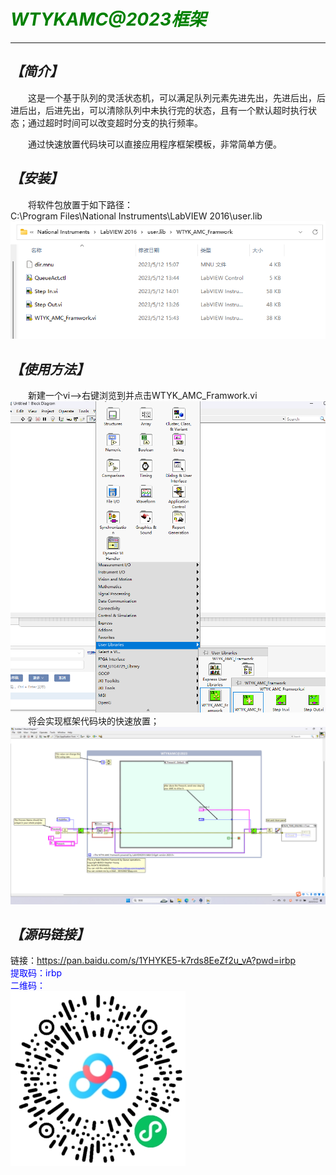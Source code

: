 # <font color=green>***WTYKAMC@2023框架***</font><br>
------
## *【简介】*
&emsp;&emsp;这是一个基于队列的灵活状态机，可以满足队列元素先进先出，先进后出，后进后出，后进先出，可以清除队列中未执行完的状态，且有一个默认超时执行状态；通过超时时间可以改变超时分支的执行频率。   

&emsp;&emsp;通过快速放置代码块可以直接应用程序框架模板，非常简单方便。<br>

## *【安装】*<br>
&emsp;&emsp;将软件包放置于如下路径：<br>
C:\Program Files\National Instruments\LabVIEW 2016\user.lib
![](/imgs/0.png)<br>
 ## *【使用方法】*<br>
&emsp;&emsp;新建一个vi——>右键浏览到并点击WTYK_AMC_Framwork.vi
![](/imgs/1.png)<br>
&emsp;&emsp;将会实现框架代码块的快速放置；
![](/imgs/2.png)<br>
## *【源码链接】*<br>
链接：<font color=blue>https://pan.baidu.com/s/1YHYKE5-k7rds8EeZf2u_vA?pwd=irbp<br>
提取码：irbp<br>
二维码：<br>
![](/imgs/3.png)<br>
